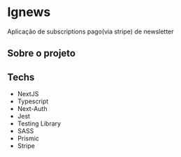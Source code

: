 <h1>Ignews</h1>

<p>Aplicação de subscriptions pago(via stripe) de newsletter</p>

<h2>Sobre o projeto</h2>

<h2>Techs</h2>

<ul>
  <li>NextJS</li>
  <li>Typescript</li>
  <li>Next-Auth</li>
  <li>Jest</li>
  <li>Testing Library</li>
  <li>SASS</li>
  <li>Prismic</li>
  <li>Stripe</li>
</ul>
